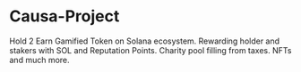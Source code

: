 # Causa-Project
Hold 2 Earn Gamified Token on Solana ecosystem. Rewarding holder and stakers with SOL and Reputation Points. Charity pool filling from taxes. NFTs and much more.
